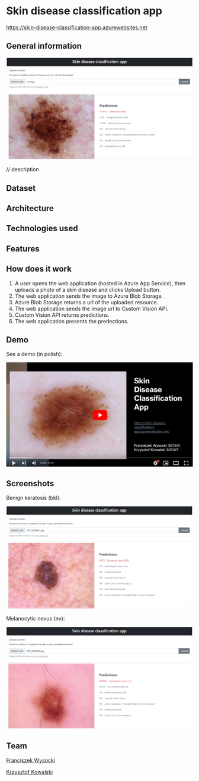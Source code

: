 # Skin disease classification app

<a href="https://skin-disease-classification-app.azurewebsites.net" target="_blank">https://skin-disease-classification-app.azurewebsites.net</a>


## General information 

![Mel](img/mel.png)

 // description



## Dataset

## Architecture

## Technologies used

## Features

## How does it work

1. A user opens the web application (hosted in Azure App Service), then uploads a photo of a skin disease and
clicks Upload button.
4. The web application sends the image to Azure Blob Storage.
5. Azure Blob Storage returns a url of the uploaded resource.
6. The web application sends the image url to Custom Vision API.
7. Custom Vision API returns predictions.
8. The web application presents the predections.

## Demo

See a demo (in polish):

 [![Demo](img/video.png)](https://youtu.be/596PyXO04MA)

## Screenshots

Benign keratosis (bkl):

![BKL](img/bkl.png)

Melanocytic nevus (nv):

![Nv](img/nv.png)

## Team

[Franciszek Wysocki](https://github.com/wysockif)

[Krzysztof Kowalski](https://github.com/KKofta)





